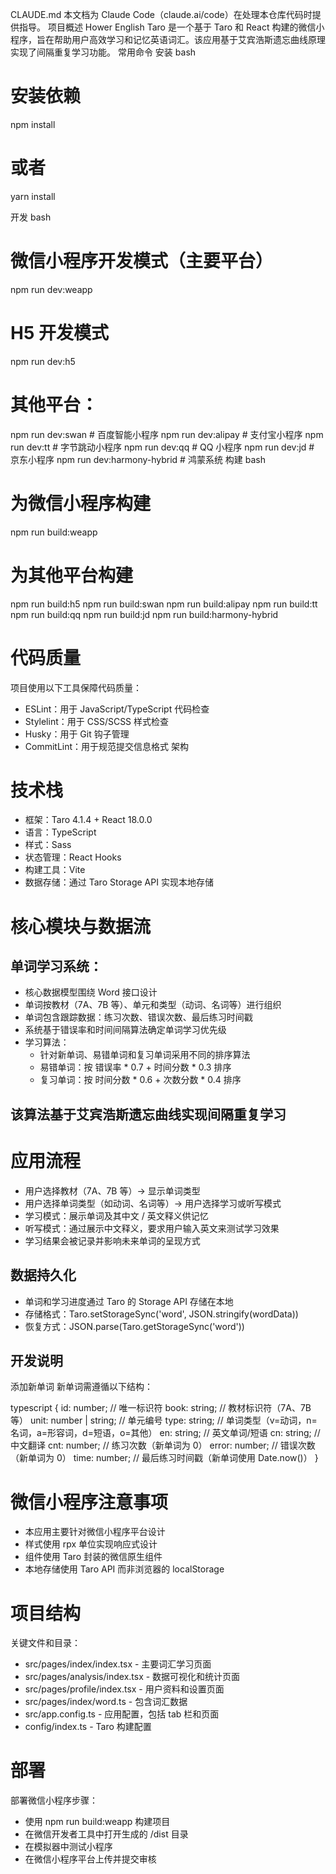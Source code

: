 CLAUDE.md
本文档为 Claude Code（claude.ai/code）在处理本仓库代码时提供指导。
项目概述
Hower English Taro 是一个基于 Taro 和 React 构建的微信小程序，旨在帮助用户高效学习和记忆英语词汇。该应用基于艾宾浩斯遗忘曲线原理实现了间隔重复学习功能。
常用命令
安装
bash
# 安装依赖
npm install
# 或者
yarn install

开发
bash
# 微信小程序开发模式（主要平台）
npm run dev:weapp

# H5 开发模式
npm run dev:h5

# 其他平台：
npm run dev:swan     # 百度智能小程序
npm run dev:alipay   # 支付宝小程序
npm run dev:tt       # 字节跳动小程序
npm run dev:qq       # QQ 小程序
npm run dev:jd       # 京东小程序
npm run dev:harmony-hybrid  # 鸿蒙系统
构建
bash
# 为微信小程序构建
npm run build:weapp

# 为其他平台构建
npm run build:h5
npm run build:swan
npm run build:alipay
npm run build:tt
npm run build:qq
npm run build:jd
npm run build:harmony-hybrid
# 代码质量
项目使用以下工具保障代码质量：

- ESLint：用于 JavaScript/TypeScript 代码检查
- Stylelint：用于 CSS/SCSS 样式检查
- Husky：用于 Git 钩子管理
- CommitLint：用于规范提交信息格式
架构
# 技术栈
- 框架：Taro 4.1.4 + React 18.0.0
- 语言：TypeScript
- 样式：Sass
- 状态管理：React Hooks
- 构建工具：Vite
- 数据存储：通过 Taro Storage API 实现本地存储
# 核心模块与数据流
## 单词学习系统：
- 核心数据模型围绕 Word 接口设计
- 单词按教材（7A、7B 等）、单元和类型（动词、名词等）进行组织
- 单词包含跟踪数据：练习次数、错误次数、最后练习时间戳
- 系统基于错误率和时间间隔算法确定单词学习优先级
- 学习算法：
  - 针对新单词、易错单词和复习单词采用不同的排序算法
  - 易错单词：按 错误率 * 0.7 + 时间分数 * 0.3 排序
  - 复习单词：按 时间分数 * 0.6 + 次数分数 * 0.4 排序
## 该算法基于艾宾浩斯遗忘曲线实现间隔重复学习
# 应用流程
- 用户选择教材（7A、7B 等）→ 显示单词类型
- 用户选择单词类型（如动词、名词等）→ 用户选择学习或听写模式
- 学习模式：展示单词及其中文 / 英文释义供记忆
- 听写模式：通过展示中文释义，要求用户输入英文来测试学习效果
- 学习结果会被记录并影响未来单词的呈现方式
## 数据持久化
- 单词和学习进度通过 Taro 的 Storage API 存储在本地
- 存储格式：Taro.setStorageSync('word', JSON.stringify(wordData))
- 恢复方式：JSON.parse(Taro.getStorageSync('word'))
## 开发说明
添加新单词
新单词需遵循以下结构：

typescript
{
  id: number;        // 唯一标识符
  book: string;      // 教材标识符（7A、7B 等）
  unit: number | string; // 单元编号
  type: string;      // 单词类型（v=动词，n=名词，a=形容词，d=短语，o=其他）
  en: string;        // 英文单词/短语
  cn: string;        // 中文翻译
  cnt: number;       // 练习次数（新单词为 0）
  error: number;     // 错误次数（新单词为 0）
  time: number;      // 最后练习时间戳（新单词使用 Date.now()）
}
# 微信小程序注意事项
- 本应用主要针对微信小程序平台设计
- 样式使用 rpx 单位实现响应式设计
- 组件使用 Taro 封装的微信原生组件
- 本地存储使用 Taro API 而非浏览器的 localStorage
# 项目结构
关键文件和目录：

- src/pages/index/index.tsx - 主要词汇学习页面
- src/pages/analysis/index.tsx - 数据可视化和统计页面
- src/pages/profile/index.tsx - 用户资料和设置页面
- src/pages/index/word.ts - 包含词汇数据
- src/app.config.ts - 应用配置，包括 tab 栏和页面
- config/index.ts - Taro 构建配置
# 部署
部署微信小程序步骤：

- 使用 npm run build:weapp 构建项目
- 在微信开发者工具中打开生成的 /dist 目录
- 在模拟器中测试小程序
- 在微信小程序平台上传并提交审核